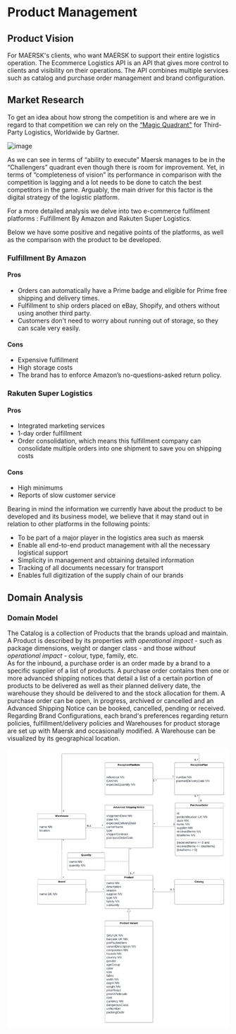 # Product Management

## Product Vision

<!--- Explain in few paragraphs what is the product vision that will guide the development of your product. Keep within ~1500 characters and user as reference the _Vision_ pattern in [The Scrum Book](http://scrumbook.org/). -->

For MAERSK's clients, who want MAERSK to support their entire logistics operation. The Ecommerce Logistics API is an API that gives more control to clients and visibility on their operations. The API combines multiple services such as catalog and purchase order management and brand configuration. 

## Market Research

<!--- Survey of similar projects and analysis of their pros and cons when compared to the product to be developed. -->

To get an idea about how strong the competition is and where are we in regard to that competition we can rely on the [“Magic Quadrant"]( https://www.gartner.com/en/research/methodologies/magic-quadrants-research) for Third-Party Logistics, Worldwide by Gartner. 

![image](https://user-images.githubusercontent.com/22732241/195993456-bc38566d-d218-4fa3-9872-389f8a36ff5c.png)

 As we can see in terms of “ability to execute” Maersk manages to be in the “Challengers” quadrant even though there is room for improvement. Yet, in terms of “completeness of vision” its performance in comparison with the competition is lagging and a lot needs to be done to catch the best competitors in the game. Arguably, the main driver for this factor is the digital strategy of the logistic platform.

For a more detailed analysis we delve into two e-commerce fulfilment platforms : Fulfillment By Amazon and Rakuten Super Logistics.

Below we have some positive and negative points of the platforms, as well as the comparison with the product to be developed.


### Fulfillment By Amazon


#### Pros

- Orders can automatically have a Prime badge and eligible for Prime free shipping and delivery times.
- Fulfillment to ship orders placed on eBay, Shopify, and others without using another third party.
- Customers don't need to worry about running out of storage, so they can scale very easily.

#### Cons

- Expensive fulfillment
- High storage costs
- The brand has to enforce Amazon’s no-questions-asked return policy.


### Rakuten Super Logistics

#### Pros

- Integrated marketing services
- 1-day order fulfillment
- Order consolidation, which means this fulfillment company can consolidate multiple orders into one shipment to save you on shipping costs

#### Cons

- High minimums
- Reports of slow customer service


Bearing in mind the information we currently have about the product to be developed and its business model, we believe that it may stand out in relation to other platforms in the following points:

- To be part of a major player in the logistics area such as maersk
- Enable all end-to-end product management with all the necessary logistical support
- Simplicity in management and obtaining detailed information
- Tracking of all documents necessary for transport
- Enables full digitization of the supply chain of our brands

## Domain Analysis

<!--Include high-level class diagram with key domain concepts. Complement this diagram with other high-level diagrams has appropriate (activity, sequence, etc.).-->

### Domain Model

The Catalog is a collection of Products that the brands upload and maintain. A Product is described by its properties *with operational impact* - such as package dimensions, weight or danger class - and those *without operational impact* - colour, type, family, etc. \
As for the inbound, a purchase order is an order made by a brand to a specific supplier of a list of products. A purchase order contains then one or more advanced shipping notices that detail a list of a certain portion of products to be delivered as well as their planned delivery date, the warehouse they should be delivered to and the stock allocation for them. A purchase order can be open, in progress, archived or cancelled and an Advanced Shipping Notice can be booked, cancelled, pending or received.\
Regarding Brand Configurations, each brand's preferences regarding return policies, fulfillment/delivery policies and Warehouses for product storage are set up with Maersk and occasionally modified. A Warehouse can be visualized by its geographical location.

![Domain Model](images/DomainModel.png)
